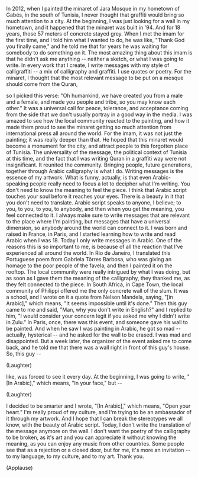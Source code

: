 
In 2012, when I painted
the minaret of Jara Mosque
in my hometown of Gabés,
in the south of Tunisia,
I never thought that graffiti would bring
so much attention to a city.
At the beginning, I was just looking
for a wall in my hometown,
and it happened that the minaret
was built in &#39;94.
And for 18 years, those 57 meters
of concrete stayed grey.
When I met the imam for the first time,
and I told him what I wanted to do,
he was like, &quot;Thank God you finally came,&quot;
and he told me that for years
he was waiting for somebody
to do something on it.
The most amazing thing about this imam
is that he didn&#39;t ask me anything --
neither a sketch,
or what I was going to write.
In every work that I create,
I write messages
with my style of calligraffiti --
a mix of calligraphy and graffiti.
I use quotes or poetry.
For the minaret, I thought that
the most relevant message
to be put on a mosque
should come from the Quran,

so I picked this verse:
&quot;Oh humankind, we have created you
from a male and a female,
and made you people and tribe,
so you may know each other.&quot;
It was a universal call for peace,
tolerance, and acceptance
coming from the side that we don&#39;t usually
portray in a good way in the media.
I was amazed to see how the local
community reacted to the painting,
and how it made them proud to see
the minaret getting so much attention
from international press
all around the world.
For the imam, it was not
just the painting;
it was really deeper than that.
He hoped that this minaret would become
a monument for the city,
and attract people
to this forgotten place of Tunisia.
The universality of the message,
the political context
of Tunisia at this time,
and the fact that I was writing
Quran in a graffiti way
were not insignificant.
It reunited the community.
Bringing people, future generations,
together through Arabic calligraphy
is what I do.
Writing messages is
the essence of my artwork.
What is funny, actually, is that
even Arabic-speaking people
really need to focus a lot
to decipher what I&#39;m writing.
You don&#39;t need to know
the meaning to feel the piece.
I think that Arabic script touches
your soul before it reaches your eyes.
There is a beauty in it
that you don&#39;t need to translate.
Arabic script speaks to anyone, I believe;
to you, to you, to you, to anybody,
and then when you get the meaning,
you feel connected to it.
I always make sure to write messages
that are relevant to the place
where I&#39;m painting,
but messages that have
a universal dimension,
so anybody around the world
can connect to it.
I was born and raised in France, in Paris,
and I started learning how to write
and read Arabic when I was 18.
Today I only write messages in Arabic.
One of the reasons
this is so important to me,
is because of all the reaction that
I&#39;ve experienced all around the world.
In Rio de Janeiro, I translated
this Portuguese poem
from Gabriela Tôrres Barbosa,
who was giving an homage
to the poor people of the favela,
and then I painted it on the rooftop.
The local community were really
intrigued by what I was doing,
but as soon as I gave them
the meaning of the calligraphy,
they thanked me, as they felt
connected to the piece.
In South Africa, in Cape Town,
the local community of Philippi
offered me the only
concrete wall of the slum.
It was a school, and I wrote on it
a quote from Nelson Mandela,
saying, &quot;[in Arabic],&quot;
which means, &quot;It seems
impossible until it&#39;s done.&quot;
Then this guy came to me and said,
&quot;Man, why you don&#39;t write in English?&quot;
and I replied to him, &quot;I would consider
your concern legit if you asked me
why I didn&#39;t write in Zulu.&quot;
In Paris, once, there was this event,
and someone gave his wall to be painted.
And when he saw I was painting in Arabic,
he got so mad -- actually, hysterical --
and he asked for the wall to be erased.
I was mad and disappointed.
But a week later, the organizer
of the event asked me to come back,
and he told me that there was a wall
right in front of this guy&#39;s house.
So, this guy --

(Laughter)

like, was forced to see it every day.
At the beginning, I was going
to write, &quot;[In Arabic],&quot;
which means, &quot;In your face,&quot; but --

(Laughter)

I decided to be smarter
and I wrote, &quot;[In Arabic],&quot;
which means, &quot;Open your heart.&quot;
I&#39;m really proud of my culture,
and I&#39;m trying to be an ambassador
of it through my artwork.
And I hope that I can break
the stereotypes we all know,
with the beauty of Arabic script.
Today, I don&#39;t write the translation
of the message anymore on the wall.
I don&#39;t want the poetry
of the calligraphy to be broken,
as it&#39;s art and you can appreciate it
without knowing the meaning,
as you can enjoy any music
from other countries.
Some people see that
as a rejection or a closed door,
but for me, it&#39;s more an invitation --
to my language,
to my culture, and to my art.
Thank you.

(Applause)

